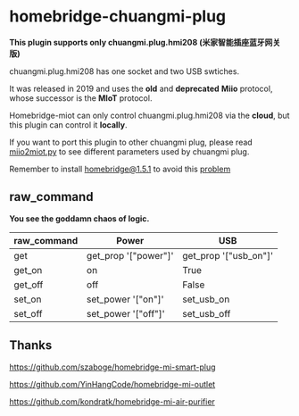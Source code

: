 # homebridge-chuangmi-plug

**This plugin supports only chuangmi.plug.hmi208 (米家智能插座蓝牙网关版)**

chuangmi.plug.hmi208 has one socket and two USB swtiches. 

It was released in 2019 and uses the **old** and **deprecated** **Miio** protocol, whose successor is the **MIoT** protocol. 

Homebridge-miot can only control chuangmi.plug.hmi208 via the **cloud**, but this plugin can control it **locally**. 

If you want to port this plugin to other chuangmi plug, please read [miio2miot.py](https://github.com/al-one/hass-xiaomi-miot/blob/master/custom_components/xiaomi_miot/core/miio2miot_specs.py) to see different parameters used by chuangmi plug.

Remember to install homebridge@1.5.1 to avoid this [problem](https://github.com/homebridge/HAP-NodeJS/issues/998)

## raw_command
**You see the goddamn chaos of logic.**

| raw_command | Power                | USB                   |
|-------------|----------------------|-----------------------|
| get         | get_prop '["power"]' | get_prop '["usb_on"]' |
| get_on      | on                   | True                  |
| get_off     | off                  | False                 |
| set_on      | set_power '["on"]'   | set_usb_on            |
| set_off     | set_power '["off"]'  | set_usb_off           |

## Thanks
https://github.com/szaboge/homebridge-mi-smart-plug

https://github.com/YinHangCode/homebridge-mi-outlet

https://github.com/kondratk/homebridge-mi-air-purifier
